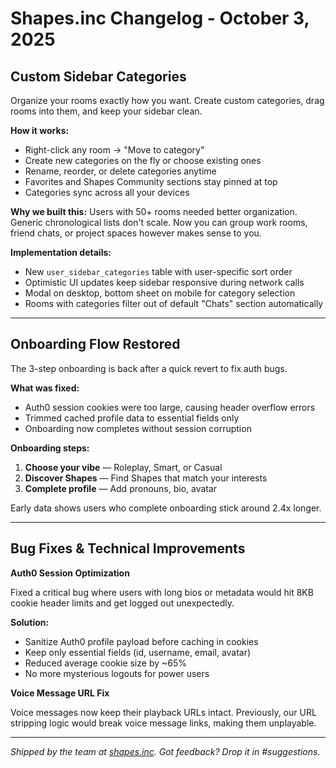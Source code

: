 # Shapes.inc Changelog - October 3, 2025

## Custom Sidebar Categories

Organize your rooms exactly how you want. Create custom categories, drag rooms into them, and keep your sidebar clean.

**How it works:**
- Right-click any room → "Move to category"
- Create new categories on the fly or choose existing ones
- Rename, reorder, or delete categories anytime
- Favorites and Shapes Community sections stay pinned at top
- Categories sync across all your devices

**Why we built this:**
Users with 50+ rooms needed better organization. Generic chronological lists don't scale. Now you can group work rooms, friend chats, or project spaces however makes sense to you.

**Implementation details:**
- New `user_sidebar_categories` table with user-specific sort order
- Optimistic UI updates keep sidebar responsive during network calls
- Modal on desktop, bottom sheet on mobile for category selection
- Rooms with categories filter out of default "Chats" section automatically

---

## Onboarding Flow Restored

The 3-step onboarding is back after a quick revert to fix auth bugs.

**What was fixed:**
- Auth0 session cookies were too large, causing header overflow errors
- Trimmed cached profile data to essential fields only
- Onboarding now completes without session corruption

**Onboarding steps:**
1. **Choose your vibe** — Roleplay, Smart, or Casual
2. **Discover Shapes** — Find Shapes that match your interests
3. **Complete profile** — Add pronouns, bio, avatar

Early data shows users who complete onboarding stick around 2.4x longer.

---

## Bug Fixes & Technical Improvements

**Auth0 Session Optimization**

Fixed a critical bug where users with long bios or metadata would hit 8KB cookie header limits and get logged out unexpectedly.

**Solution:**
- Sanitize Auth0 profile payload before caching in cookies
- Keep only essential fields (id, username, email, avatar)
- Reduced average cookie size by ~65%
- No more mysterious logouts for power users

**Voice Message URL Fix**

Voice messages now keep their playback URLs intact. Previously, our URL stripping logic would break voice message links, making them unplayable.

---

*Shipped by the team at [shapes.inc](http://shapes.inc). Got feedback? Drop it in #suggestions.*